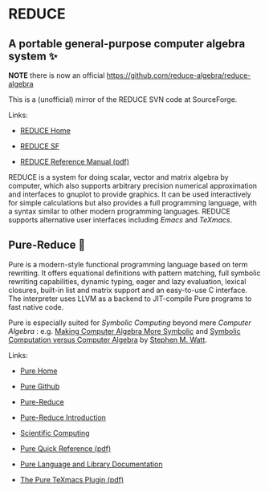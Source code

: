 # REDUCE

A portable general-purpose computer algebra system :sparkles:
----------------------------

**NOTE** there is now an official  https://github.com/reduce-algebra/reduce-algebra

This is a (unofficial) mirror of the REDUCE SVN code at SourceForge.

Links: 

* [REDUCE Home](http://www.reduce-algebra.com/)

* [REDUCE SF](https://sourceforge.net/p/reduce-algebra/)

* [REDUCE Reference Manual (pdf)](https://github.com/nilqed/REDHELP)

REDUCE is a system for doing scalar, vector and matrix algebra by computer, 
which also supports arbitrary precision numerical approximation and interfaces 
to gnuplot to provide graphics. It can be used interactively for simple 
calculations but also provides a full programming language, with a syntax similar 
to other modern programming languages. REDUCE supports alternative user interfaces 
including *Emacs* and *TeXmacs*.

Pure-Reduce :rocket:
------
Pure is a modern-style functional programming language based on term rewriting. It offers equational definitions with pattern matching, full symbolic rewriting capabilities, dynamic typing, eager and lazy evaluation, lexical closures, built-in list and matrix support and an easy-to-use C interface. The interpreter uses LLVM as a backend to JIT-compile Pure programs to fast native code.

Pure is especially suited for *Symbolic Computing* beyond mere *Computer Algebra*
: e.g. [Making Computer Algebra More Symbolic](http://www.cs.uwaterloo.ca/~smwatt/pub/reprints/2006-tc-sympoly.pdf) and 
[Symbolic Computation versus Computer Algebra](http://www.cs.uwaterloo.ca/~smwatt/pub/reprints/2006-aca-symvsca.pdf)
by [Stephen M. Watt](http://www.cs.uwaterloo.ca/~smwatt/).

Links:

* [Pure Home](https://agraef.github.io/pure-lang/)

* [Pure Github](https://github.com/agraef/pure-lang)

* [Pure-Reduce](https://github.com/agraef/pure-lang/wiki/Reduce)

* [Pure-Reduce Introduction](https://agraef.github.io/pure-docs/pure-reduce.html)

* [Scientific Computing](https://github.com/agraef/pure-lang/wiki/ScientificComputing)

* [Pure Quick Reference (pdf)](https://agraef.github.io/pure-lang/quickref/pure-quickref.pdf)

* [Pure Language and Library Documentation](https://agraef.github.io/pure-docs/)

* [The Pure TeXmacs Plugin (pdf)](https://github.com/agraef/pure-lang/wiki/pure-texmacs.en.pdf)
